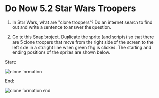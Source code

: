 # Do Now 5.2 Star Wars Troopers

1. In Star Wars, what are "clone troopers"? Do an internet search to find out and write a sentence to answer the question.

2. Go to this [Snap!project](http://snap.berkeley.edu/snapsource/snap.html#present:Username=whuangpha&ProjectName=160425%20Do%20Now%20cloning). Duplicate the sprite (and scripts) so that there are 5 clone troopers that move from the right side of the screen to the left side in a straight line when green flag is clicked. The starting and ending positions of the sprites are shown below.

Start:

![clone formation](clone_troopers_formation.png)

End:

![clone formation end](clone_troopers_formation_end.png)
